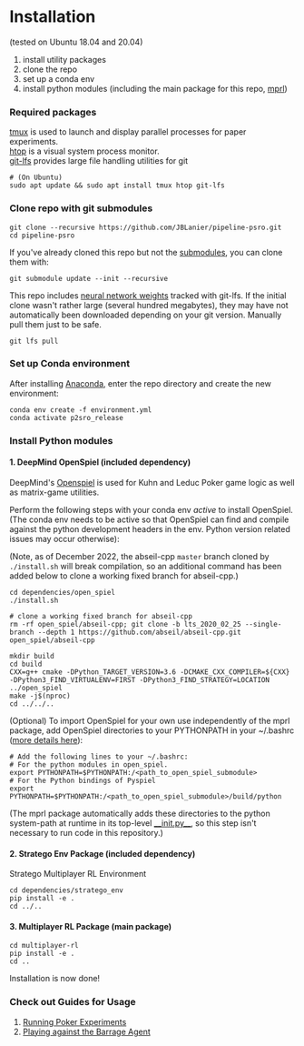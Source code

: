 # Installation
(tested on Ubuntu 18.04 and 20.04)

1. install utility packages
2. clone the repo
3. set up a conda env
4. install python modules (including the main package for this repo, [mprl](../multiplayer-rl))

### Required packages
[tmux](https://www.hamvocke.com/blog/a-quick-and-easy-guide-to-tmux/) is used to launch and display parallel processes for paper experiments.  
[htop](https://htop.dev/) is a visual system process monitor.  
[git-lfs](https://git-lfs.github.com/) provides large file handling utilities for git
```shell script
# (On Ubuntu)
sudo apt update && sudo apt install tmux htop git-lfs
```

### Clone repo with git submodules
```shell script
git clone --recursive https://github.com/JBLanier/pipeline-psro.git
cd pipeline-psro
```
If you've already cloned this repo but not the [submodules](/dependencies), you can clone them with:
```shell script
git submodule update --init --recursive
```

This repo includes [neural network weights](/multiplayer-rl/mprl/data/learner_barrage_sac_arch1_pipeline_psro) tracked with git-lfs. If the initial clone wasn't rather large (several hundred megabytes), they may have not automatically been downloaded depending on your git version. Manually pull them just to be safe. 
```shell script
git lfs pull
```




### Set up Conda environment
After installing [Anaconda](https://docs.anaconda.com/anaconda/install/), enter the repo directory and create the new environment:
```shell script
conda env create -f environment.yml
conda activate p2sro_release
```

### Install Python modules

#### 1. DeepMind OpenSpiel (included dependency)
DeepMind's [Openspiel](https://github.com/deepmind/open_spiel) is used for Kuhn and Leduc Poker game logic as well as matrix-game utilities.

Perform the following steps with your conda env *active* to install OpenSpiel. (The conda env needs to be active so that OpenSpiel can find and compile against the python development headers in the env. Python version related issues may occur otherwise):

(Note, as of December 2022, the abseil-cpp `master` branch cloned by `./install.sh` will break compilation, so an additional command has been added below to clone a working fixed branch for abseil-cpp.)

```shell script
cd dependencies/open_spiel
./install.sh

# clone a working fixed branch for abseil-cpp
rm -rf open_spiel/abseil-cpp; git clone -b lts_2020_02_25 --single-branch --depth 1 https://github.com/abseil/abseil-cpp.git open_spiel/abseil-cpp

mkdir build
cd build
CXX=g++ cmake -DPython_TARGET_VERSION=3.6 -DCMAKE_CXX_COMPILER=${CXX} -DPython3_FIND_VIRTUALENV=FIRST -DPython3_FIND_STRATEGY=LOCATION ../open_spiel
make -j$(nproc)
cd ../../..
```

(Optional) To import OpenSpiel for your own use independently of the mprl package, add OpenSpiel directories to your PYTHONPATH in your ~/.bashrc ([more details here](https://github.com/deepmind/open_spiel/blob/222ba03f73d643658838d0d95331e9c8a4f77cf1/docs/install.md)):
```shell script
# Add the following lines to your ~/.bashrc:
# For the python modules in open_spiel.
export PYTHONPATH=$PYTHONPATH:/<path_to_open_spiel_submodule>
# For the Python bindings of Pyspiel
export PYTHONPATH=$PYTHONPATH:/<path_to_open_spiel_submodule>/build/python
```
(The mprl package automatically adds these directories to the python system-path at runtime in its top-level [\_\_init.py__](../multiplayer-rl/mprl/__init__.py), so this step isn't necessary to run code in this repository.)

#### 2. Stratego Env Package (included dependency)
Stratego Multiplayer RL Environment
````shell script
cd dependencies/stratego_env
pip install -e .
cd ../..
````

#### 3. Multiplayer RL Package (main package)

```shell script
cd multiplayer-rl
pip install -e .
cd ..
```

Installation is now done!

### Check out Guides for Usage
1. [Running Poker Experiments](running_experiments.md)
2. [Playing against the Barrage Agent](barrage_agent.md)
